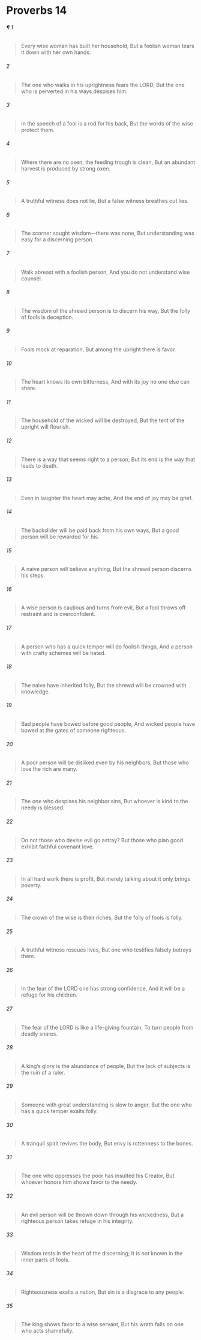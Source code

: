 # Proverbs 14
###### ¶ 1
> Every wise woman has built her household,
> But a foolish woman tears it down with her own hands.
###### 2
> The one who walks in his uprightness fears the LORD,
> But the one who is perverted in his ways despises him.
###### 3
> In the speech of a fool is a rod for his back,
> But the words of the wise protect them.
###### 4
> Where there are no oxen, the feeding trough is clean,
> But an abundant harvest is produced by strong oxen.
###### 5
> A truthful witness does not lie,
> But a false witness breathes out lies.
###### 6
> The scorner sought wisdom—there was none,
> But understanding was easy for a discerning person.
###### 7
> Walk abreast with a foolish person,
> And you do not understand wise counsel.
###### 8
> The wisdom of the shrewd person is to discern his way,
> But the folly of fools is deception.
###### 9
> Fools mock at reparation,
> But among the upright there is favor.
###### 10
> The heart knows its own bitterness,
> And with its joy no one else can share.
###### 11
> The household of the wicked will be destroyed,
> But the tent of the upright will flourish.
###### 12
> There is a way that seems right to a person,
> But its end is the way that leads to death.
###### 13
> Even in laughter the heart may ache,
> And the end of joy may be grief.
###### 14
> The backslider will be paid back from his own ways,
> But a good person will be rewarded for his.
###### 15
> A naive person will believe anything,
> But the shrewd person discerns his steps.
###### 16
> A wise person is cautious and turns from evil,
> But a fool throws off restraint and is overconfident.
###### 17
> A person who has a quick temper will do foolish things,
> And a person with crafty schemes will be hated.
###### 18
> The naive have inherited folly,
> But the shrewd will be crowned with knowledge.
###### 19
> Bad people have bowed before good people,
> And wicked people have bowed at the gates of someone righteous.
###### 20
> A poor person will be disliked even by his neighbors,
> But those who love the rich are many.
###### 21
> The one who despises his neighbor sins,
> But whoever is kind to the needy is blessed.
###### 22
> Do not those who devise evil go astray?
> But those who plan good exhibit faithful covenant love.
###### 23
> In all hard work there is profit,
> But merely talking about it only brings poverty.
###### 24
> The crown of the wise is their riches,
> But the folly of fools is folly.
###### 25
> A truthful witness rescues lives,
> But one who testifies falsely betrays them.
###### 26
> In the fear of the LORD one has strong confidence,
> And it will be a refuge for his children.
###### 27
> The fear of the LORD is like a life-giving fountain,
> To turn people from deadly snares.
###### 28
> A king’s glory is the abundance of people,
> But the lack of subjects is the ruin of a ruler.
###### 29
> Someone with great understanding is slow to anger,
> But the one who has a quick temper exalts folly.
###### 30
> A tranquil spirit revives the body,
> But envy is rottenness to the bones.
###### 31
> The one who oppresses the poor has insulted his Creator,
> But whoever honors him shows favor to the needy.
###### 32
> An evil person will be thrown down through his wickedness,
> But a righteous person takes refuge in his integrity.
###### 33
> Wisdom rests in the heart of the discerning;
> It is not known in the inner parts of fools.
###### 34
> Righteousness exalts a nation,
> But sin is a disgrace to any people.
###### 35
> The king shows favor to a wise servant,
> But his wrath falls on one who acts shamefully.

